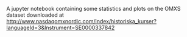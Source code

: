 A jupyter notebook containing some statistics and plots on the OMXS dataset downloaded at http://www.nasdaqomxnordic.com/index/historiska_kurser?languageId=3&Instrument=SE0000337842
